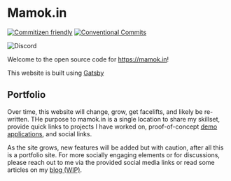 # Mamok.in

[![Commitizen friendly](https://img.shields.io/badge/commitizen-friendly-brightgreen.svg)](http://commitizen.github.io/cz-cli/) 
[![Conventional Commits](https://img.shields.io/badge/Conventional%20Commits-1.0.0-yellow.svg)](https://conventionalcommits.org)

![Discord](https://img.shields.io/discord/371717905332830208?label=Discord&style=for-the-badge)

Welcome to the open source code for https://mamok.in!

This website is built using [Gatsby](https://www.gatsbyjs.com/)

## Portfolio

Over time, this website will change, grow, get facelifts, and likely be re-written. THe purpose to mamok.in is a single location to share my skillset, provide quick links to projects I have worked on, proof-of-concept [demo applications](https://github.com/mamokin/site-mamokin/tree/develop/src/pages/Apps), and social links. 

As the site grows, new features will be added but with caution, after all this is a portfolio site. For more socially engaging elements or for discussions, please reach out to me via the provided social media links or read some articles on my [blog (WIP)](https://blog.mamok.in/).
